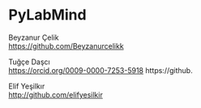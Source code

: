# PyLabMind

Beyzanur Çelik   
https://github.com/Beyzanurcelikk

Tuğçe Daşcı   
https://orcid.org/0009-0000-7253-5918
https://github.

Elif Yeşilkır   
http://github.com/elifyesilkir
